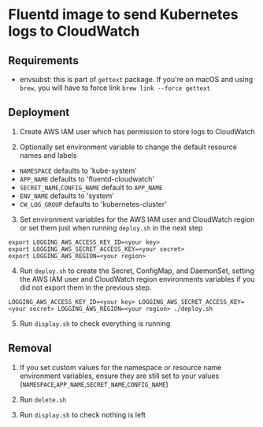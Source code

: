 # Fluentd image to send Kubernetes logs to CloudWatch


## Requirements

* envsubst: this is part of `gettext` package. If you're on macOS and using `brew`, you will have to force link `brew link --force gettext`

## Deployment

1. Create AWS IAM user which has permission to store logs to CloudWatch

2. Optionally set environment variable to change the default resource names and labels

- `NAMESPACE` defaults to 'kube-system'
- `APP_NAME` defaults to 'fluentd-cloudwatch'
- `SECRET_NAME`,`CONFIG_NAME` default to `APP_NAME`
- `ENV_NAME` defaults to 'system'
- `CW_LOG_GROUP` defaults to 'kubernetes-cluster'

3. Set environment variables for the AWS IAM user and CloudWatch region or set them just when running `deploy.sh` in the next step
```
export LOGGING_AWS_ACCESS_KEY_ID=<your key>
export LOGGING_AWS_SECRET_ACCESS_KEY=<your secret>
export LOGGING_AWS_REGION=<your region>
```

4. Run `deploy.sh` to create the Secret, ConfigMap, and DaemonSet, setting the AWS IAM user and CloudWatch region environments variables if you did not export them in the previous step.
```
LOGGING_AWS_ACCESS_KEY_ID=<your key> LOGGING_AWS_SECRET_ACCESS_KEY=<your secret> LOGGING_AWS_REGION=<your region> ./deploy.sh
```

5. Run `display.sh` to check everything is running

## Removal

1. If you set custom values for the namespace or resource name environment variables,
ensure they are still set to your values (`NAMESPACE`,`APP_NAME`,`SECRET_NAME`,`CONFIG_NAME`)

2. Run `delete.sh`

3. Run `display.sh` to check nothing is left
